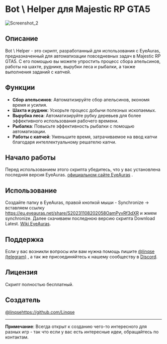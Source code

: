 # Bot \ Helper для Majestic RP GTA5
![Screenshot_2](https://github.com/Linqse/EyeaurasGTA5Majestic/assets/93038385/231f3167-1ee5-4976-bf6f-332aa7015e24)
## Описание

Bot \ Helper - это скрипт, разработанный для использования с EyeAuras, предназначенный для автоматизации повседневных задач в Majestic RP GTA5. С его помощью вы можете упростить процесс сбора апельсинов, работы на шахте, руднике, вырубки леса и рыбалки, а также выполнения заданий с капчей.

## Функции

- **Сбор апельсинов**: Автоматизируйте сбор апельсинов, экономя время и усилия.
- **Шахта и рудник**: Ускорьте процесс добычи полезных ископаемых.
- **Вырубка леса**: Автоматизируйте рубку деревьев для более эффективного использования рабочего времени.
- **Рыбалка**: Повысьте эффективность рыбалки с помощью автоматизации.
- **Работы с капчей**: Уменьшите время, затрачиваемое на ввод капчи благодаря интеллектуальному решателю капчи.

## Начало работы

Перед использованием этого скрипта убедитесь, что у вас установлена последняя версия EyeAuras. [официальном сайте EyeAuras](https://eyeauras.net/) .

## Использование

Создайте папку в EyeAuras, правой кнопкой мыши - Synchronize -> вставляем ссылку https://eu.eyeauras.net/share/S20231108202058OamPyvRf3dXR и жмем synchronize. Далее скачиваем последнюю версию скрипта Download Latest.  [Wiki EyeAuras](https://wiki.eyeauras.net/).

## Поддержка

Если у вас возникли вопросы или вам нужна помощь пишите [@linqse (telegram)](https://t.me/linqse) , а так же присоединяйтесь к нашему сообществу в [Discord](https://discord.gg/bSfxrWFXWs).

## Лицензия

Скрипт полностью бесплатный.

## Создатель

[@linqse](https://github.com/Linqse)https://github.com/Linqse

---


**Примечание**: Всегда открыт к созданию чего-то интересного для разных игр - так что если у вас есть интересные идеи, обращайтесь по контактам.
